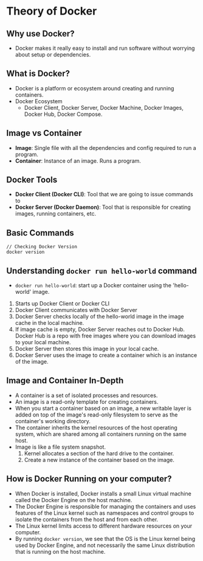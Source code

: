 # Theory of Docker

## Why use Docker?

- Docker makes it really easy to install and run software without worrying about setup or dependencies.

## What is Docker?

- Docker is a platform or ecosystem around creating and running containers.
- Docker Ecosystem
  - Docker Client, Docker Server, Docker Machine, Docker Images, Docker Hub, Docker Compose.

## Image vs Container

- **Image**: Single file with all the dependencies and config required to run a program.
- **Container**: Instance of an image. Runs a program.

## Docker Tools

- **Docker Client (Docker CLI)**: Tool that we are going to issue commands to
- **Docker Server (Docker Daemon)**: Tool that is responsible for creating images, running containers, etc.

## Basic Commands

```docker
// Checking Docker Version
docker version
```

## Understanding `docker run hello-world` command

- `docker run hello-world`: start up a Docker container using the 'hello-world' image.

1. Starts up Docker Client or Docker CLI
2. Docker Client communicates with Docker Server
3. Docker Server checks locally of the hello-world image in the image cache in the local machine.
4. If image cache is empty, Docker Server reaches out to Docker Hub. Docker Hub is a repo with free images where you can download images to your local machine.
5. Docker Server then stores this image in your local cache.
6. Docker Server uses the image to create a container which is an instance of the image.

## Image and Container In-Depth

- A container is a set of isolated processes and resources.
- An image is a read-only template for creating containers.
- When you start a container based on an image, a new writable layer is added on top of the image's read-only filesystem to serve as the container's working directory.
- The container inherits the kernel resources of the host operating system, which are shared among all containers running on the same host.
- Image is like a file system snapshot.
  1. Kernel allocates a section of the hard drive to the container.
  2. Create a new instance of the container based on the image.

## How is Docker Running on your computer?

- When Docker is installed, Docker installs a small Linux virtual machine called the Docker Engine on the host machine.
- The Docker Engine is responsible for managing the containers and uses features of the Linux kernel such as namespaces and control groups to isolate the containers from the host and from each other.
- The Linux kernel limits access to different hardware resources on your computer.
- By running `docker version`, we see that the OS is the Linux kernel being used by Docker Engine, and not necessarily the same Linux distribution that is running on the host machine.
